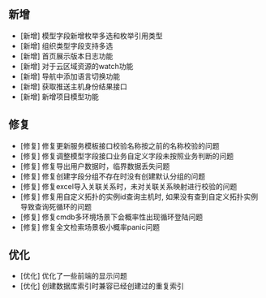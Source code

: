 ## 新增

-  [新增] 模型字段新增枚举多选和枚举引用类型
-  [新增] 组织类型字段支持多选
-  [新增] 首页展示版本日志功能
-  [新增] 对于云区域资源的watch功能
-  [新增] 导航中添加语言切换功能
-  [新增] 获取推送主机身份结果接口
-  [新增] 新增项目模型功能

## 修复

-  [修复] 修复更新服务模板接口校验名称按之前的名称校验的问题
-  [修复] 修复调整模型字段接口业务自定义字段未按照业务判断的问题
-  [修复] 修复导出用户数据时，临界数据丢失问题
-  [修复] 修复创建字段分组不存在时没有创建默认分组的问题
-  [修复] 修复excel导入关联关系时，未对关联关系映射进行校验的问题
-  [修复] 修复用自定义拓扑的实例id查询主机时, 如果没有查到自定义拓扑实例导致查询死循环的问题
-  [修复] 修复cmdb多环境场景下会概率性出现循环登陆问题
-  [修复] 修复全文检索场景极小概率panic问题

## 优化

-  [优化] 优化了一些前端的显示问题
-  [优化] 创建数据库索引时兼容已经创建过的重复索引
